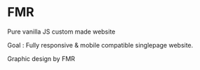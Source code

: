 # FMR
Pure vanilla JS custom made website

Goal :
Fully responsive & mobile compatible singlepage website.

Graphic design by FMR
